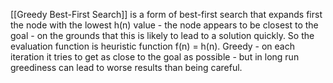 [[Greedy Best-First Search]] is a form of best-first search that expands first the node with the lowest h(n) value - the node appears to be closest to the goal - on the grounds that this is likely to lead to a solution quickly. So the evaluation function is heuristic function f(n) = h(n).
Greedy - on each iteration it tries to get as close to the goal as possible - but in long run greediness can lead to worse results than being careful.